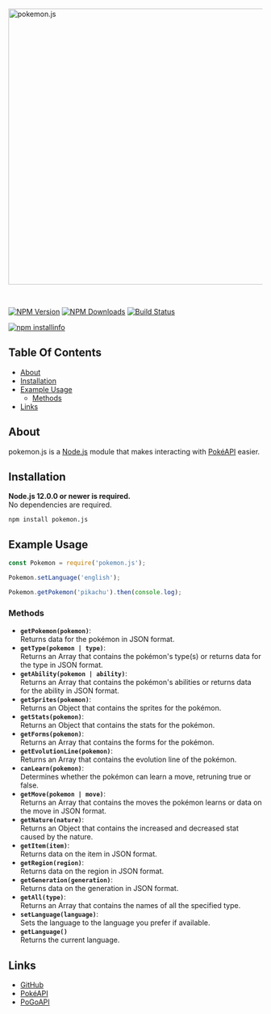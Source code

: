 <div align="left">
  <br />
  <p>
    <a href="https://www.npmjs.com/package/pokemon.js"><img src="https://i.postimg.cc/Sx7sKrmx/pokemon.png" width="546" alt="pokemon.js" /></a>
  </p>
  <br />
  <p>
    <a href="https://www.npmjs.com/package/pokemon.js"><img src="https://img.shields.io/npm/v/pokemon.js.svg?color=brightgreen" alt="NPM Version" /></a>
    <a href="https://www.npmjs.com/package/pokemon.js"><img src = "https://img.shields.io/npm/dt/pokemon.js.svg?maxAge=3600" alt="NPM Downloads"/></a>
    <a href="https://github.com/musubi3/pokemon.js/actions"><img src="https://github.com/musubi3/pokemon.js/workflows/Testing/badge.svg" alt="Build Status" /></a>
  </p>
  <p>
    <a href="https://nodei.co/npm/pokemon.js/"><img src="https://nodei.co/npm/pokemon.js.png" alt="npm installinfo" /></a>
  </p>
</div>

## Table Of Contents

- [About](#about)
- [Installation](#installation)
- [Example Usage](#example-usage)
    - [Methods](#methods)
- [Links](#links)

## About

pokemon.js is a [Node.js](https://nodejs.org) module that makes interacting with [PokéAPI](https://pokeapi.co/) easier.

## Installation

**Node.js 12.0.0 or newer is required.**  
No dependencies are required.

`npm install pokemon.js`  

## Example Usage

```js
const Pokemon = require('pokemon.js');

Pokemon.setLanguage('english');

Pokemon.getPokemon('pikachu').then(console.log);
```
### Methods

- **`getPokemon(pokemon)`**:  
Returns data for the pokémon in JSON format.
- **`getType(pokemon | type)`**:  
Returns an Array that contains the pokémon's type(s) or returns data for the type in JSON format.
- **`getAbility(pokemon | ability)`**:  
Returns an Array that contains the pokémon's abilities or returns data for the ability in JSON format.
- **`getSprites(pokemon)`**:  
Returns an Object that contains the sprites for the pokémon.
- **`getStats(pokemon)`**:  
Returns an Object that contains the stats for the pokémon.
- **`getForms(pokemon)`**:  
Returns an Array that contains the forms for the pokémon.
- **`getEvolutionLine(pokemon)`**:  
Returns an Array that contains the evolution line of the pokémon.
- **`canLearn(pokemon)`**:  
Determines whether the pokémon can learn a move, retruning true or false.
- **`getMove(pokemon | move)`**:  
Returns an Array that contains the moves the pokémon learns or data on the move in JSON format.
- **`getNature(nature)`**:  
Returns an Object that contains the increased and decreased stat caused by the nature.
- **`getItem(item)`**:  
Returns data on the item in JSON format.
- **`getRegion(region)`**:  
Returns data on the region in JSON format.
- **`getGeneration(generation)`**:  
Returns data on the generation in JSON format.
- **`getAll(type)`**:  
Returns an Array that contains the names of all the specified type.
- **`setLanguage(language)`**:  
Sets the language to the language you prefer if available.
- **`getLanguage()`**  
Returns the current language.

## Links

- [GitHub](https://github.com/musubi3/pokemon.js.git)
- [PokéAPI](https://pokeapi.co/)
- [PoGoAPI](https://pogoapi.net/documentation/)


